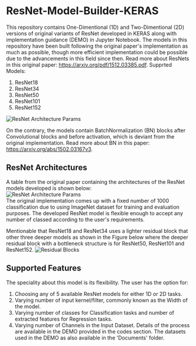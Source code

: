 # ResNet-Model-Builder-KERAS
This repository contains One-Dimentional (1D) and Two-Dimentional (2D) versions of original variants of ResNet developed in KERAS along with implementation guidance (DEMO) in Jupyter Notebook. The models in this repository have been built following the original paper's implementation as much as possible, though more efficient implementation could be possible due to the advancements in this field since then. Read more about ResNets in this original paper: https://arxiv.org/pdf/1512.03385.pdf. 
Supprted Models:
1. ResNet18
2. ResNet34
3. ResNet50
4. ResNet101
5. ResNet152

![ResNet Architecture Params](https://github.com/Sakib1263/ResNet-Model-Builder-KERAS/blob/main/Documents/Images/ResNet_Model.png "ResNet Architecture") 

On the contrary, the models contain BatchNormalization (BN) blocks after Convolutional blocks and before activation, which is deviant from the original implementation. Read more about BN in this paper: https://arxiv.org/abs/1502.03167v3.

## ResNet Architectures
A table from the original paper containing the architectures of the ResNet models developed is shown below:  
![ResNet Architecture Params](https://github.com/Sakib1263/1DResNet-KERAS/blob/main/Documents/Images/ResNet.png "ResNet Parameters")  
The original implementation comes up with a fixed number of 1000 classification due to using ImageNet dataset for training and evaluation purposes. The developed ResNet model is flexible enough to accept any number of classed according to the user's requirements.  

Mentionable that ResNet18 and ResNet34 uses a lighter residual block that other three deeper models as shown in the Figure below where the deeper residual block with a bottleneck structure is for ResNet50, ResNet101 and ResNet152.
![Residual Blocks](https://github.com/Sakib1263/1DResNet-KERAS/blob/main/Documents/Images/Residual_Block.png "Residual Blocks")  

## Supported Features
The speciality about this model is its flexibility. The user has the option for: 
1. Choosing any of 5 available ResNet models for either 1D or 2D tasks.
2. Varying number of input kernel/filter, commonly known as the Width of the model.
3. Varying number of classes for Classification tasks and number of extracted features for Regression tasks.
4. Varying number of Channels in the Input Dataset.
Details of the process are available in the DEMO provided in the codes section. The datasets used in the DEMO as also available in the 'Documents' folder.
